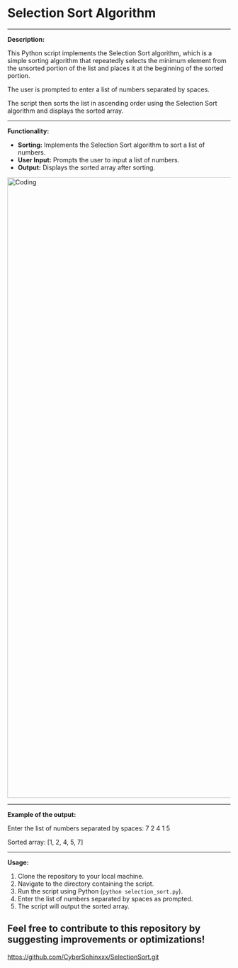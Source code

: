 # Selection Sort Algorithm

---------------------------------------------------
**Description:**

This Python script implements the Selection Sort algorithm, which is a simple sorting algorithm that repeatedly selects the minimum element from the unsorted portion of the list and places it at the beginning of the sorted portion.

The user is prompted to enter a list of numbers separated by spaces.

The script then sorts the list in ascending order using the Selection Sort algorithm and displays the sorted array.

---------------------------------------------------
**Functionality:**

- **Sorting:** Implements the Selection Sort algorithm to sort a list of numbers.
- **User Input:** Prompts the user to input a list of numbers.
- **Output:** Displays the sorted array after sorting.

<img align="center" alt="Coding" width="1400" src="https://miro.medium.com/v2/resize:fit:1144/1*5WXRN62ddiM_Gcf4GDdCZg.gif">


---------------------------------------------------
**Example of the output:**

Enter the list of numbers separated by spaces: 7 2 4 1 5

Sorted array: [1, 2, 4, 5, 7]


---------------------------------------------------
**Usage:**

1. Clone the repository to your local machine.
2. Navigate to the directory containing the script.
3. Run the script using Python (`python selection_sort.py`).
4. Enter the list of numbers separated by spaces as prompted.
5. The script will output the sorted array.

Feel free to contribute to this repository by suggesting improvements or optimizations!
---------------------------------------------------

https://github.com/CyberSphinxxx/SelectionSort.git
